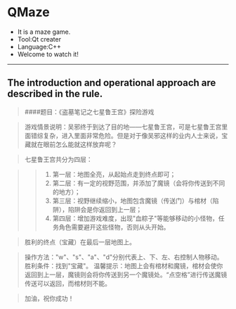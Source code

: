 # QMaze
- It is a maze game. 
- Tool:Qt creater
- Language:C++ 
- Welcome to watch it!

-----

## The introduction and operational approach are described in the rule.

> ####题目：《盗墓笔记之七星鲁王宫》探险游戏

> 游戏情景说明：吴邪终于到达了目的地——七星鲁王宫，可是七星鲁王宫里面错综复杂，进入里面非常危险。但是对于像吴邪这样的业内人士来说，宝藏就在眼前怎么能就这样放弃呢？

> 七星鲁王宫共分为四层：

>> 1. 第一层：地图全亮，从起始点走到终点即可；
>> 2. 第二层：有一定的视野范围，并添加了魔镜（会将你传送到不同的地方）；
>> 3. 第三层：视野继续缩小，地图包含魔镜（传送门）与棺材（陷阱），陷阱会是你返回到上一层；
>> 4. 第四层：增加游戏难度，出现"血粽子"等能够移动的小怪物，任务角色需要避开这些怪物，否则从头开始。

> 胜利的终点（宝藏）在最后一层地图上。

> 操作方法："w"、"s"、"a"、"d"分别代表上、下、左、右控制人物移动。
> 胜利条件：找到"宝藏"。
> 温馨提示：地图上会有棺材和魔镜，棺材会使你返回到上一层，魔镜则会将你传送到另一个魔镜处。“点空格”进行传送魔镜传送可以返回，而棺材则不能。

> 加油，祝你成功！
